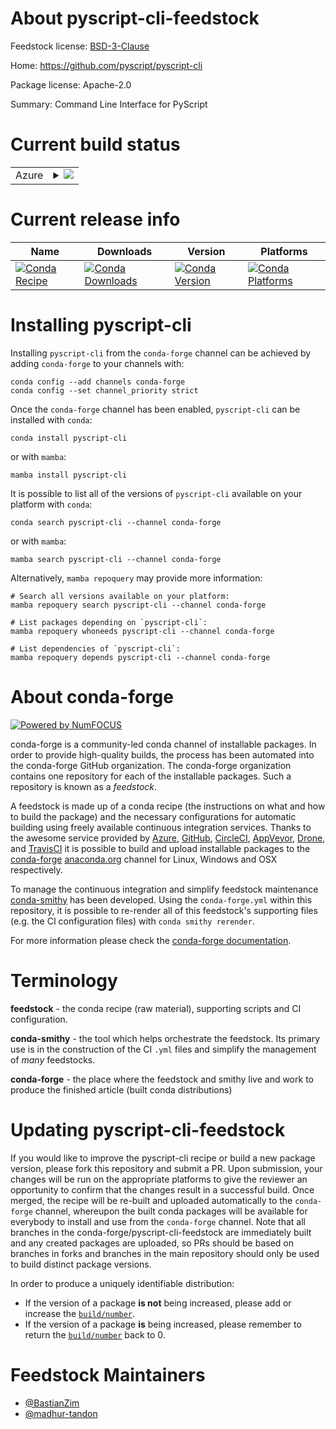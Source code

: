 About pyscript-cli-feedstock
============================

Feedstock license: [BSD-3-Clause](https://github.com/conda-forge/pyscript-cli-feedstock/blob/main/LICENSE.txt)

Home: https://github.com/pyscript/pyscript-cli

Package license: Apache-2.0

Summary: Command Line Interface for PyScript

Current build status
====================


<table>
    
  <tr>
    <td>Azure</td>
    <td>
      <details>
        <summary>
          <a href="https://dev.azure.com/conda-forge/feedstock-builds/_build/latest?definitionId=16116&branchName=main">
            <img src="https://dev.azure.com/conda-forge/feedstock-builds/_apis/build/status/pyscript-cli-feedstock?branchName=main">
          </a>
        </summary>
        <table>
          <thead><tr><th>Variant</th><th>Status</th></tr></thead>
          <tbody><tr>
              <td>linux_64_python3.10.____cpython</td>
              <td>
                <a href="https://dev.azure.com/conda-forge/feedstock-builds/_build/latest?definitionId=16116&branchName=main">
                  <img src="https://dev.azure.com/conda-forge/feedstock-builds/_apis/build/status/pyscript-cli-feedstock?branchName=main&jobName=linux&configuration=linux%20linux_64_python3.10.____cpython" alt="variant">
                </a>
              </td>
            </tr><tr>
              <td>linux_64_python3.11.____cpython</td>
              <td>
                <a href="https://dev.azure.com/conda-forge/feedstock-builds/_build/latest?definitionId=16116&branchName=main">
                  <img src="https://dev.azure.com/conda-forge/feedstock-builds/_apis/build/status/pyscript-cli-feedstock?branchName=main&jobName=linux&configuration=linux%20linux_64_python3.11.____cpython" alt="variant">
                </a>
              </td>
            </tr><tr>
              <td>linux_64_python3.12.____cpython</td>
              <td>
                <a href="https://dev.azure.com/conda-forge/feedstock-builds/_build/latest?definitionId=16116&branchName=main">
                  <img src="https://dev.azure.com/conda-forge/feedstock-builds/_apis/build/status/pyscript-cli-feedstock?branchName=main&jobName=linux&configuration=linux%20linux_64_python3.12.____cpython" alt="variant">
                </a>
              </td>
            </tr><tr>
              <td>linux_64_python3.9.____cpython</td>
              <td>
                <a href="https://dev.azure.com/conda-forge/feedstock-builds/_build/latest?definitionId=16116&branchName=main">
                  <img src="https://dev.azure.com/conda-forge/feedstock-builds/_apis/build/status/pyscript-cli-feedstock?branchName=main&jobName=linux&configuration=linux%20linux_64_python3.9.____cpython" alt="variant">
                </a>
              </td>
            </tr><tr>
              <td>osx_64_python3.10.____cpython</td>
              <td>
                <a href="https://dev.azure.com/conda-forge/feedstock-builds/_build/latest?definitionId=16116&branchName=main">
                  <img src="https://dev.azure.com/conda-forge/feedstock-builds/_apis/build/status/pyscript-cli-feedstock?branchName=main&jobName=osx&configuration=osx%20osx_64_python3.10.____cpython" alt="variant">
                </a>
              </td>
            </tr><tr>
              <td>osx_64_python3.11.____cpython</td>
              <td>
                <a href="https://dev.azure.com/conda-forge/feedstock-builds/_build/latest?definitionId=16116&branchName=main">
                  <img src="https://dev.azure.com/conda-forge/feedstock-builds/_apis/build/status/pyscript-cli-feedstock?branchName=main&jobName=osx&configuration=osx%20osx_64_python3.11.____cpython" alt="variant">
                </a>
              </td>
            </tr><tr>
              <td>osx_64_python3.12.____cpython</td>
              <td>
                <a href="https://dev.azure.com/conda-forge/feedstock-builds/_build/latest?definitionId=16116&branchName=main">
                  <img src="https://dev.azure.com/conda-forge/feedstock-builds/_apis/build/status/pyscript-cli-feedstock?branchName=main&jobName=osx&configuration=osx%20osx_64_python3.12.____cpython" alt="variant">
                </a>
              </td>
            </tr><tr>
              <td>osx_64_python3.9.____cpython</td>
              <td>
                <a href="https://dev.azure.com/conda-forge/feedstock-builds/_build/latest?definitionId=16116&branchName=main">
                  <img src="https://dev.azure.com/conda-forge/feedstock-builds/_apis/build/status/pyscript-cli-feedstock?branchName=main&jobName=osx&configuration=osx%20osx_64_python3.9.____cpython" alt="variant">
                </a>
              </td>
            </tr><tr>
              <td>win_64_python3.10.____cpython</td>
              <td>
                <a href="https://dev.azure.com/conda-forge/feedstock-builds/_build/latest?definitionId=16116&branchName=main">
                  <img src="https://dev.azure.com/conda-forge/feedstock-builds/_apis/build/status/pyscript-cli-feedstock?branchName=main&jobName=win&configuration=win%20win_64_python3.10.____cpython" alt="variant">
                </a>
              </td>
            </tr><tr>
              <td>win_64_python3.11.____cpython</td>
              <td>
                <a href="https://dev.azure.com/conda-forge/feedstock-builds/_build/latest?definitionId=16116&branchName=main">
                  <img src="https://dev.azure.com/conda-forge/feedstock-builds/_apis/build/status/pyscript-cli-feedstock?branchName=main&jobName=win&configuration=win%20win_64_python3.11.____cpython" alt="variant">
                </a>
              </td>
            </tr><tr>
              <td>win_64_python3.12.____cpython</td>
              <td>
                <a href="https://dev.azure.com/conda-forge/feedstock-builds/_build/latest?definitionId=16116&branchName=main">
                  <img src="https://dev.azure.com/conda-forge/feedstock-builds/_apis/build/status/pyscript-cli-feedstock?branchName=main&jobName=win&configuration=win%20win_64_python3.12.____cpython" alt="variant">
                </a>
              </td>
            </tr><tr>
              <td>win_64_python3.9.____cpython</td>
              <td>
                <a href="https://dev.azure.com/conda-forge/feedstock-builds/_build/latest?definitionId=16116&branchName=main">
                  <img src="https://dev.azure.com/conda-forge/feedstock-builds/_apis/build/status/pyscript-cli-feedstock?branchName=main&jobName=win&configuration=win%20win_64_python3.9.____cpython" alt="variant">
                </a>
              </td>
            </tr>
          </tbody>
        </table>
      </details>
    </td>
  </tr>
</table>

Current release info
====================

| Name | Downloads | Version | Platforms |
| --- | --- | --- | --- |
| [![Conda Recipe](https://img.shields.io/badge/recipe-pyscript--cli-green.svg)](https://anaconda.org/conda-forge/pyscript-cli) | [![Conda Downloads](https://img.shields.io/conda/dn/conda-forge/pyscript-cli.svg)](https://anaconda.org/conda-forge/pyscript-cli) | [![Conda Version](https://img.shields.io/conda/vn/conda-forge/pyscript-cli.svg)](https://anaconda.org/conda-forge/pyscript-cli) | [![Conda Platforms](https://img.shields.io/conda/pn/conda-forge/pyscript-cli.svg)](https://anaconda.org/conda-forge/pyscript-cli) |

Installing pyscript-cli
=======================

Installing `pyscript-cli` from the `conda-forge` channel can be achieved by adding `conda-forge` to your channels with:

```
conda config --add channels conda-forge
conda config --set channel_priority strict
```

Once the `conda-forge` channel has been enabled, `pyscript-cli` can be installed with `conda`:

```
conda install pyscript-cli
```

or with `mamba`:

```
mamba install pyscript-cli
```

It is possible to list all of the versions of `pyscript-cli` available on your platform with `conda`:

```
conda search pyscript-cli --channel conda-forge
```

or with `mamba`:

```
mamba search pyscript-cli --channel conda-forge
```

Alternatively, `mamba repoquery` may provide more information:

```
# Search all versions available on your platform:
mamba repoquery search pyscript-cli --channel conda-forge

# List packages depending on `pyscript-cli`:
mamba repoquery whoneeds pyscript-cli --channel conda-forge

# List dependencies of `pyscript-cli`:
mamba repoquery depends pyscript-cli --channel conda-forge
```


About conda-forge
=================

[![Powered by
NumFOCUS](https://img.shields.io/badge/powered%20by-NumFOCUS-orange.svg?style=flat&colorA=E1523D&colorB=007D8A)](https://numfocus.org)

conda-forge is a community-led conda channel of installable packages.
In order to provide high-quality builds, the process has been automated into the
conda-forge GitHub organization. The conda-forge organization contains one repository
for each of the installable packages. Such a repository is known as a *feedstock*.

A feedstock is made up of a conda recipe (the instructions on what and how to build
the package) and the necessary configurations for automatic building using freely
available continuous integration services. Thanks to the awesome service provided by
[Azure](https://azure.microsoft.com/en-us/services/devops/), [GitHub](https://github.com/),
[CircleCI](https://circleci.com/), [AppVeyor](https://www.appveyor.com/),
[Drone](https://cloud.drone.io/welcome), and [TravisCI](https://travis-ci.com/)
it is possible to build and upload installable packages to the
[conda-forge](https://anaconda.org/conda-forge) [anaconda.org](https://anaconda.org/)
channel for Linux, Windows and OSX respectively.

To manage the continuous integration and simplify feedstock maintenance
[conda-smithy](https://github.com/conda-forge/conda-smithy) has been developed.
Using the ``conda-forge.yml`` within this repository, it is possible to re-render all of
this feedstock's supporting files (e.g. the CI configuration files) with ``conda smithy rerender``.

For more information please check the [conda-forge documentation](https://conda-forge.org/docs/).

Terminology
===========

**feedstock** - the conda recipe (raw material), supporting scripts and CI configuration.

**conda-smithy** - the tool which helps orchestrate the feedstock.
                   Its primary use is in the construction of the CI ``.yml`` files
                   and simplify the management of *many* feedstocks.

**conda-forge** - the place where the feedstock and smithy live and work to
                  produce the finished article (built conda distributions)


Updating pyscript-cli-feedstock
===============================

If you would like to improve the pyscript-cli recipe or build a new
package version, please fork this repository and submit a PR. Upon submission,
your changes will be run on the appropriate platforms to give the reviewer an
opportunity to confirm that the changes result in a successful build. Once
merged, the recipe will be re-built and uploaded automatically to the
`conda-forge` channel, whereupon the built conda packages will be available for
everybody to install and use from the `conda-forge` channel.
Note that all branches in the conda-forge/pyscript-cli-feedstock are
immediately built and any created packages are uploaded, so PRs should be based
on branches in forks and branches in the main repository should only be used to
build distinct package versions.

In order to produce a uniquely identifiable distribution:
 * If the version of a package **is not** being increased, please add or increase
   the [``build/number``](https://docs.conda.io/projects/conda-build/en/latest/resources/define-metadata.html#build-number-and-string).
 * If the version of a package **is** being increased, please remember to return
   the [``build/number``](https://docs.conda.io/projects/conda-build/en/latest/resources/define-metadata.html#build-number-and-string)
   back to 0.

Feedstock Maintainers
=====================

* [@BastianZim](https://github.com/BastianZim/)
* [@madhur-tandon](https://github.com/madhur-tandon/)

